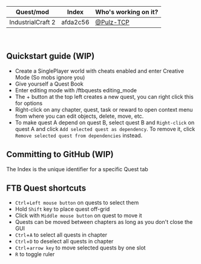 | Quest/mod | Index | Who's working on it? |
| ------------- | ------------- | ------------- |
| IndustrialCraft 2 | afda2c56 | [@Pulz-TCP](https://github.com/Pulz-TCP) |

<br>

## Quickstart guide (WIP)

- Create a SinglePlayer world with cheats enabled and enter Creative Mode (So mobs ignore you)
- Give yourself a Quest Book
- Enter editing mode with /ftbquests editing_mode
- The + button at the top left creates a new quest, you can right click this for options
- Right-click on any chapter, quest, task or reward to open context menu from where you can edit objects, delete, move, etc.
- To make quest A depend on quest B, select quest B and `Right-click` on quest A and click `Add selected quest as dependency`. To remove it, click `Remove selected quest from dependencies` instead.

## Committing to GitHub (WIP)
The Index is the unique identifier for a specific Quest tab

## FTB Quest shortcuts

-  `Ctrl`+`Left mouse button` on quests to select them
- Hold `Shift` key to place quest off-grid
- Click with `Middle mouse button` on quest to move it
- Quests can be moved between chapters as long as you don't close the GUI
-  `Ctrl`+`A` to select all quests in chapter
-  `Ctrl`+`D` to deselect all quests in chapter
-  `Ctrl`+`arrow key` to move selected quests by one slot
-  `R` to toggle ruler
